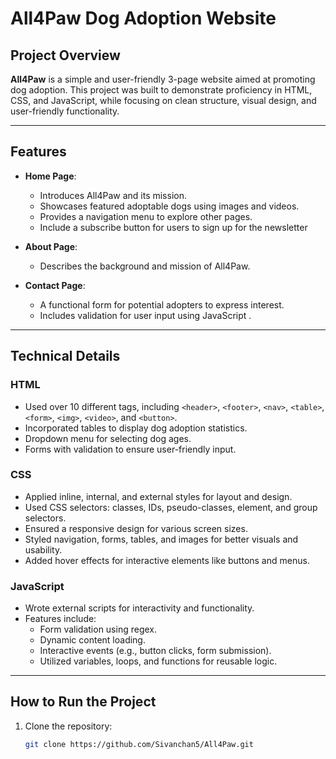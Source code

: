 # All4Paw Dog Adoption Website

## Project Overview

**All4Paw** is a simple and user-friendly 3-page website aimed at promoting dog adoption. This project was built to demonstrate proficiency in HTML, CSS, and JavaScript, while focusing on clean structure, visual design, and user-friendly functionality.

---

## Features

- **Home Page**:

  - Introduces All4Paw and its mission.
  - Showcases featured adoptable dogs using images and videos.
  - Provides a navigation menu to explore other pages.
  - Include a subscribe button for users to sign up for the newsletter

- **About Page**:

  - Describes the background and mission of All4Paw.

- **Contact Page**:
  - A functional form for potential adopters to express interest.
  - Includes validation for user input using JavaScript .

---

## Technical Details

### **HTML**

- Used over 10 different tags, including `<header>`, `<footer>`, `<nav>`, `<table>`, `<form>`, `<img>`, `<video>`, and `<button>`.
- Incorporated tables to display dog adoption statistics.
- Dropdown menu for selecting dog ages.
- Forms with validation to ensure user-friendly input.

### **CSS**

- Applied inline, internal, and external styles for layout and design.
- Used CSS selectors: classes, IDs, pseudo-classes, element, and group selectors.
- Ensured a responsive design for various screen sizes.
- Styled navigation, forms, tables, and images for better visuals and usability.
- Added hover effects for interactive elements like buttons and menus.

### **JavaScript**

- Wrote external scripts for interactivity and functionality.
- Features include:
  - Form validation using regex.
  - Dynamic content loading.
  - Interactive events (e.g., button clicks, form submission).
  - Utilized variables, loops, and functions for reusable logic.

---

## How to Run the Project

1. Clone the repository:
   ```bash
   git clone https://github.com/Sivanchan5/All4Paw.git
   ```
